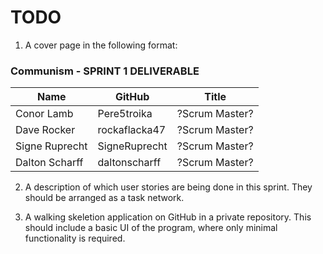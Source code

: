 # TODO
1.  A cover page in the following format:
  
  ### Communism - SPRINT 1 DELIVERABLE
  
  | Name            | GitHub        | Title           |
  |-----------------|---------------|-----------------|
  | Conor Lamb      | Pere5troika   | ?Scrum Master?  |
  | Dave Rocker     | rockaflacka47 | ?Scrum Master?  |
  | Signe Ruprecht  | SigneRuprecht | ?Scrum Master?  |
  | Dalton Scharff  | daltonscharff | ?Scrum Master?  |
  
2.  A description of which user stories are being done in this sprint. They should be arranged as a task network.

3.  A walking skeletion application on GitHub in a private repository. This should include a basic UI of the program, where only minimal functionality is required.
  
